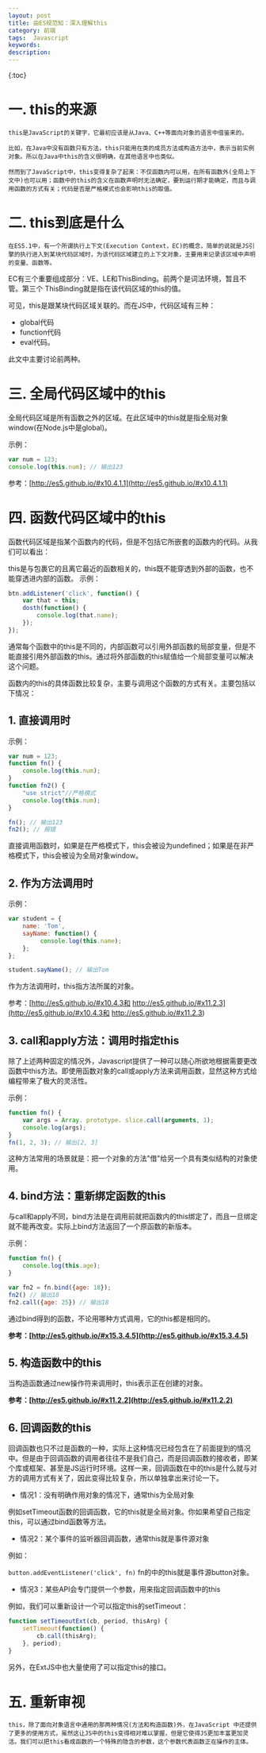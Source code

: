 ```yaml
---
layout: post
title: 由ES规范知：深入理解this
category: 前端
tags:  Javascript
keywords: 
description: 
---
```


{:toc}



# 一. this的来源

	this是JavaScript的关键字，它最初应该是从Java、C++等面向对象的语言中借鉴来的。
	
	比如，在Java中没有函数只有方法，this只能用在类的成员方法或构造方法中，表示当前实例对象。所以在Java中this的含义很明确，在其他语言中也类似。
	
	然而到了JavaScript中，this变得复杂了起来：不仅函数内可以用，在所有函数外(全局上下文中)也可以用；函数中的this的含义在函数声明时无法确定，要到运行期才能确定，而且与调用函数的方式有关；代码是否是严格模式也会影响this的取值。

# 二. this到底是什么

	在ES5.1中，有一个所谓执行上下文(Execution Context，EC)的概念，简单的说就是JS引擎的执行进入到某块代码区域时，为该代码区域建立的上下文对象，主要用来记录该区域中声明的变量、函数等。

EC有三个重要组成部分：VE、LE和ThisBinding。前两个是词法环境，暂且不管。第三个 ThisBinding就是指在该代码区域的this的值。

可见，this是跟某块代码区域关联的。而在JS中，代码区域有三种：

- global代码
- function代码
- eval代码。


此文中主要讨论前两种。

# 三. 全局代码区域中的this

全局代码区域是所有函数之外的区域。在此区域中的this就是指全局对象window(在Node.js中是global)。

示例：

```js
var num = 123;
console.log(this.num); // 输出123
```

参考：[http://es5.github.io/#x10.4.1.1](http://es5.github.io/#x10.4.1.1)

# 四. 函数代码区域中的this

函数代码区域是指某个函数内的代码，但是不包括它所嵌套的函数内的代码。从我们可以看出：

this是与包裹它的且离它最近的函数相关的，this既不能穿透到外部的函数，也不能穿透进内部的函数。
示例：

```js
btn.addListener('click', function() {    
    var that = this;
    dosth(function() {        
        console.log(that.name);
    });
});
```

通常每个函数中的this是不同的，内部函数可以引用外部函数的局部变量，但是不能直接引用外部函数的this。通过将外部函数的this赋值给一个局部变量可以解决这个问题。

函数内的this的具体函数比较复杂，主要与调用这个函数的方式有关。主要包括以下情况：

## 1. 直接调用时

示例：

```js
var num = 123;
function fn() {    
    console.log(this.num);
}
function fn2() {    
    "use strict"//严格模式
    console.log(this.num);
}

fn(); // 输出123
fn2(); // 报错
```

直接调用函数时，如果是在严格模式下，this会被设为undefined；如果是在非严格模式下，this会被设为全局对象window。

## 2. 作为方法调用时

示例：

```js
var student = {
    name: 'Tom',
    sayName: function() {       
         console.log(this.name);
    };
};

student.sayName(); // 输出Tom
```

作为方法调用时，this指方法所属的对象。

参考：[http://es5.github.io/#x10.4.3和 http://es5.github.io/#x11.2.3](http://es5.github.io/#x10.4.3和 http://es5.github.io/#x11.2.3)

## 3. call和apply方法：调用时指定this

除了上述两种固定的情况外，Javascript提供了一种可以随心所欲地根据需要更改函数中this方法。即使用函数对象的call或apply方法来调用函数，显然这种方式给编程带来了极大的灵活性。

示例：

```js
function fn() {    
    var args = Array. prototype. slice.call(arguments, 1);    
    console.log(args);
}
fn(1, 2, 3); // 输出[2, 3]
```

这种方法常用的场景就是：把一个对象的方法"借"给另一个具有类似结构的对象使用。

## 4. bind方法：重新绑定函数的this

与call和apply不同，bind方法是在调用前就把函数内的this绑定了，而且一旦绑定就不能再改变。实际上bind方法返回了一个原函数的新版本。

示例：

```js
function fn() {    
    console.log(this.age);
}

var fn2 = fn.bind({age: 18}); 
fn2() // 输出18
fn2.call({age: 25}) // 输出18
```

通过bind得到的函数，不论用哪种方式调用，它的this都是相同的。

**参考：[http://es5.github.io/#x15.3.4.5](http://es5.github.io/#x15.3.4.5)**

## 5. 构造函数中的this

当构造函数通过new操作符来调用时，this表示正在创建的对象。

**参考：[http://es5.github.io/#x11.2.2](http://es5.github.io/#x11.2.2)**

## 6. 回调函数的this

回调函数也只不过是函数的一种，实际上这种情况已经包含在了前面提到的情况中。但是由于回调函数的调用者往往不是我们自己，而是回调函数的接收者，即某个库或框架、甚至是JS运行时环境。这样一来，回调函数在中的this是什么就与对方的调用方式有关了，因此变得比较复杂，所以单独拿出来讨论一下。

- 情况1：没有明确作用对象的情况下，通常this为全局对象

例如setTimeout函数的回调函数，它的this就是全局对象。你如果希望自己指定this，可以通过bind函数等方法。

- 情况2：某个事件的监听器回调函数，通常this就是事件源对象

例如：

`button.addEventListener('click', fn)` fn的中的this就是事件源button对象。

- 情况3：某些API会专门提供一个参数，用来指定回调函数中的this

例如，我们可以重新设计一个可以指定this的setTimeout：

```javascript
function setTimeoutExt(cb, period, thisArg) {
    setTimeout(function() {
        cb.call(thisArg);
    }, period);
}
```

另外，在ExtJS中也大量使用了可以指定this的接口。

# 五. 重新审视

	this，除了面向对象语言中通用的那两种情况(方法和构造函数)外，在JavaScript 中还提供了更多的使用方式，虽然这让JS中的this变得相对难以掌握，但是它使得JS更加丰富更加灵活。我们可以把this看成函数的一个特殊的隐含的参数，这个参数代表函数正在操作的主体。